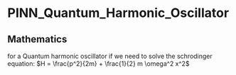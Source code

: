 # PINN_Quantum_Harmonic_Oscillator
## Mathematics
for a Quantum harmonic oscillator if we need to solve the schrodinger equation:
$H = \frac{p^2}{2m} + \frac{1}{2} m \omega^2 x^2$

